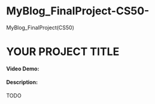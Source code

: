 # MyBlog_FinalProject-CS50-
MyBlog_FinalProject(CS50)
# YOUR PROJECT TITLE
#### Video Demo:  <URL HERE>
#### Description:
TODO
